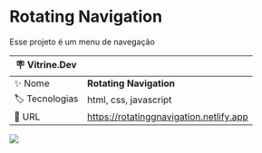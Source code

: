 # Rotating Navigation

Esse projeto é um menu de navegação

| :placard: Vitrine.Dev |     |
| -------------  | --- |
| :sparkles: Nome        | **Rotating Navigation**
| :label: Tecnologias | html, css, javascript
| :rocket: URL         | https://rotatinggnavigation.netlify.app

<!-- Inserir imagem com a #vitrinedev ao final do link -->
![](https://user-images.githubusercontent.com/72042885/206816921-95bde603-b673-4a5e-bc85-73f5b891ee08.JPG#vitrinedev)
